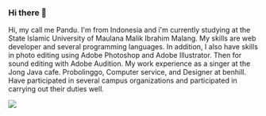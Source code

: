 ### Hi there 👋

Hi, my call me Pandu. I'm from Indonesia and i'm currently studying at the State Islamic University of Maulana Malik Ibrahim Malang. My skills are web developer and several programming languages. In addition, I also have skills in photo editing using Adobe Photoshop and Adobe Illustrator. Then for sound editing with Adobe Audition. My work experience as a singer at the Jong Java cafe. Probolinggo, Computer service, and Designer at benhill. Have participated in several campus organizations and participated in carrying out their duties well.

<a href="https://www.instagram.com/hedo_21/"><img src="[img/fb.png](https://www.pngwing.com/id/free-png-hbvkf)"></a>

